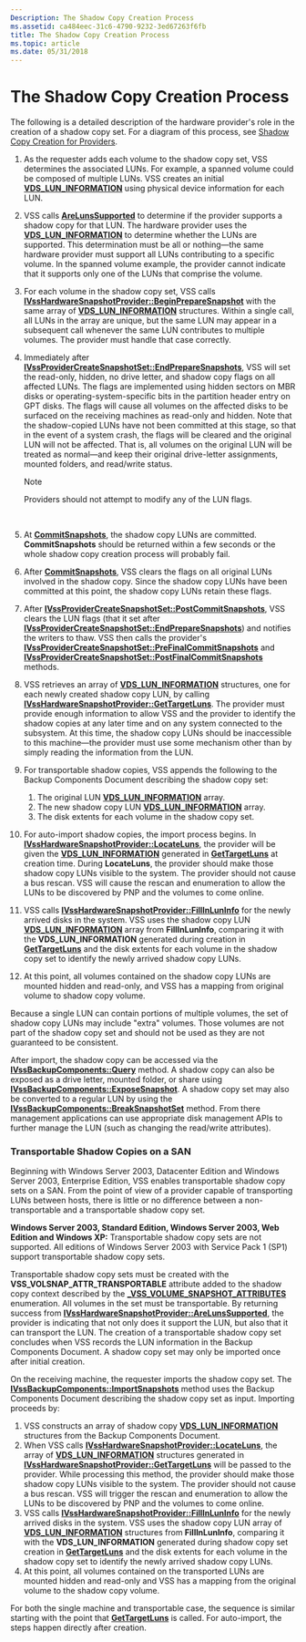 ```yaml
---
Description: The Shadow Copy Creation Process
ms.assetid: ca484eec-31c6-4790-9232-3ed67263f6fb
title: The Shadow Copy Creation Process
ms.topic: article
ms.date: 05/31/2018
---
```


# The Shadow Copy Creation Process

The following is a detailed description of the hardware provider's role in the creation of a shadow copy set. For a diagram of this process, see [Shadow Copy Creation for Providers](shadow-copy-creation-for-providers.md).

1.  As the requester adds each volume to the shadow copy set, VSS determines the associated LUNs. For example, a spanned volume could be composed of multiple LUNs. VSS creates an initial [**VDS\_LUN\_INFORMATION**](https://msdn.microsoft.com/en-us/library/Aa383387(v=VS.85).aspx) using physical device information for each LUN.
2.  VSS calls [**AreLunsSupported**](/windows/desktop/api/VsProv/nf-vsprov-ivsshardwaresnapshotprovider-arelunssupported) to determine if the provider supports a shadow copy for that LUN. The hardware provider uses the [**VDS\_LUN\_INFORMATION**](https://msdn.microsoft.com/en-us/library/Aa383387(v=VS.85).aspx) to determine whether the LUNs are supported. This determination must be all or nothing—the same hardware provider must support all LUNs contributing to a specific volume. In the spanned volume example, the provider cannot indicate that it supports only one of the LUNs that comprise the volume.
3.  For each volume in the shadow copy set, VSS calls [**IVssHardwareSnapshotProvider::BeginPrepareSnapshot**](/windows/desktop/api/VsProv/nf-vsprov-ivsshardwaresnapshotprovider-beginpreparesnapshot) with the same array of [**VDS\_LUN\_INFORMATION**](https://msdn.microsoft.com/en-us/library/Aa383387(v=VS.85).aspx) structures. Within a single call, all LUNs in the array are unique, but the same LUN may appear in a subsequent call whenever the same LUN contributes to multiple volumes. The provider must handle that case correctly.
4.  Immediately after [**IVssProviderCreateSnapshotSet::EndPrepareSnapshots**](/windows/desktop/api/VsProv/nf-vsprov-ivssprovidercreatesnapshotset-endpreparesnapshots), VSS will set the read-only, hidden, no drive letter, and shadow copy flags on all affected LUNs. The flags are implemented using hidden sectors on MBR disks or operating-system-specific bits in the partition header entry on GPT disks. The flags will cause all volumes on the affected disks to be surfaced on the receiving machines as read-only and hidden. Note that the shadow-copied LUNs have not been committed at this stage, so that in the event of a system crash, the flags will be cleared and the original LUN will not be affected. That is, all volumes on the original LUN will be treated as normal—and keep their original drive-letter assignments, mounted folders, and read/write status.
    > [!Note]  
    > Providers should not attempt to modify any of the LUN flags.

     

5.  At [**CommitSnapshots**](/windows/desktop/api/VsProv/nf-vsprov-ivssprovidercreatesnapshotset-commitsnapshots), the shadow copy LUNs are committed. **CommitSnapshots** should be returned within a few seconds or the whole shadow copy creation process will probably fail.
6.  After [**CommitSnapshots**](/windows/desktop/api/VsProv/nf-vsprov-ivssprovidercreatesnapshotset-commitsnapshots), VSS clears the flags on all original LUNs involved in the shadow copy. Since the shadow copy LUNs have been committed at this point, the shadow copy LUNs retain these flags.
7.  After [**IVssProviderCreateSnapshotSet::PostCommitSnapshots**](/windows/desktop/api/VsProv/nf-vsprov-ivssprovidercreatesnapshotset-postcommitsnapshots), VSS clears the LUN flags (that it set after [**IVssProviderCreateSnapshotSet::EndPrepareSnapshots**](/windows/desktop/api/VsProv/nf-vsprov-ivssprovidercreatesnapshotset-endpreparesnapshots)) and notifies the writers to thaw. VSS then calls the provider's [**IVssProviderCreateSnapshotSet::PreFinalCommitSnapshots**](/windows/desktop/api/VsProv/nf-vsprov-ivssprovidercreatesnapshotset-prefinalcommitsnapshots) and [**IVssProviderCreateSnapshotSet::PostFinalCommitSnapshots**](/windows/desktop/api/VsProv/nf-vsprov-ivssprovidercreatesnapshotset-postfinalcommitsnapshots) methods.
8.  VSS retrieves an array of [**VDS\_LUN\_INFORMATION**](https://msdn.microsoft.com/en-us/library/Aa383387(v=VS.85).aspx) structures, one for each newly created shadow copy LUN, by calling [**IVssHardwareSnapshotProvider::GetTargetLuns**](/windows/desktop/api/VsProv/nf-vsprov-ivsshardwaresnapshotprovider-gettargetluns). The provider must provide enough information to allow VSS and the provider to identify the shadow copies at any later time and on any system connected to the subsystem. At this time, the shadow copy LUNs should be inaccessible to this machine—the provider must use some mechanism other than by simply reading the information from the LUN.
9.  For transportable shadow copies, VSS appends the following to the Backup Components Document describing the shadow copy set:
    1.  The original LUN [**VDS\_LUN\_INFORMATION**](https://msdn.microsoft.com/en-us/library/Aa383387(v=VS.85).aspx) array.
    2.  The new shadow copy LUN [**VDS\_LUN\_INFORMATION**](https://msdn.microsoft.com/en-us/library/Aa383387(v=VS.85).aspx) array.
    3.  The disk extents for each volume in the shadow copy set.
10. For auto-import shadow copies, the import process begins. In [**IVssHardwareSnapshotProvider::LocateLuns**](/windows/desktop/api/VsProv/nf-vsprov-ivsshardwaresnapshotprovider-locateluns), the provider will be given the [**VDS\_LUN\_INFORMATION**](https://msdn.microsoft.com/en-us/library/Aa383387(v=VS.85).aspx) generated in [**GetTargetLuns**](/windows/desktop/api/VsProv/nf-vsprov-ivsshardwaresnapshotprovider-gettargetluns) at creation time. During **LocateLuns**, the provider should make those shadow copy LUNs visible to the system. The provider should not cause a bus rescan. VSS will cause the rescan and enumeration to allow the LUNs to be discovered by PNP and the volumes to come online.
11. VSS calls [**IVssHardwareSnapshotProvider::FillInLunInfo**](/windows/desktop/api/VsProv/nf-vsprov-ivsshardwaresnapshotprovider-fillinluninfo) for the newly arrived disks in the system. VSS uses the shadow copy LUN [**VDS\_LUN\_INFORMATION**](https://msdn.microsoft.com/en-us/library/Aa383387(v=VS.85).aspx) array from **FillInLunInfo**, comparing it with the **VDS\_LUN\_INFORMATION** generated during creation in [**GetTargetLuns**](/windows/desktop/api/VsProv/nf-vsprov-ivsshardwaresnapshotprovider-gettargetluns) and the disk extents for each volume in the shadow copy set to identify the newly arrived shadow copy LUNs.
12. At this point, all volumes contained on the shadow copy LUNs are mounted hidden and read-only, and VSS has a mapping from original volume to shadow copy volume.

Because a single LUN can contain portions of multiple volumes, the set of shadow copy LUNs may include "extra" volumes. Those volumes are not part of the shadow copy set and should not be used as they are not guaranteed to be consistent.

After import, the shadow copy can be accessed via the [**IVssBackupComponents::Query**](/windows/desktop/api/VsBackup/nf-vsbackup-ivssbackupcomponents-query) method. A shadow copy can also be exposed as a drive letter, mounted folder, or share using [**IVssBackupComponents::ExposeSnapshot**](/windows/desktop/api/VsBackup/nf-vsbackup-ivssbackupcomponents-exposesnapshot). A shadow copy set may also be converted to a regular LUN by using the [**IVssBackupComponents::BreakSnapshotSet**](/windows/desktop/api/VsBackup/nf-vsbackup-ivssbackupcomponents-breaksnapshotset) method. From there management applications can use appropriate disk management APIs to further manage the LUN (such as changing the read/write attributes).

### Transportable Shadow Copies on a SAN

Beginning with Windows Server 2003, Datacenter Edition and Windows Server 2003, Enterprise Edition, VSS enables transportable shadow copy sets on a SAN. From the point of view of a provider capable of transporting LUNs between hosts, there is little or no difference between a non-transportable and a transportable shadow copy set.

**Windows Server 2003, Standard Edition, Windows Server 2003, Web Edition and Windows XP:** Transportable shadow copy sets are not supported. All editions of Windows Server 2003 with Service Pack 1 (SP1) support transportable shadow copy sets.

Transportable shadow copy sets must be created with the **VSS\_VOLSNAP\_ATTR\_TRANSPORTABLE** attribute added to the shadow copy context described by the [**\_VSS\_VOLUME\_SNAPSHOT\_ATTRIBUTES**](/windows/desktop/api/Vss/ne-vss-vss_volume_snapshot_attributes) enumeration. All volumes in the set must be transportable. By returning success from [**IVssHardwareSnapshotProvider::AreLunsSupported**](/windows/desktop/api/VsProv/nf-vsprov-ivsshardwaresnapshotprovider-arelunssupported), the provider is indicating that not only does it support the LUN, but also that it can transport the LUN. The creation of a transportable shadow copy set concludes when VSS records the LUN information in the Backup Components Document. A shadow copy set may only be imported once after initial creation.

On the receiving machine, the requester imports the shadow copy set. The [**IVssBackupComponents::ImportSnapshots**](/windows/desktop/api/VsBackup/nf-vsbackup-ivssbackupcomponents-importsnapshots) method uses the Backup Components Document describing the shadow copy set as input. Importing proceeds by:

1.  VSS constructs an array of shadow copy [**VDS\_LUN\_INFORMATION**](https://msdn.microsoft.com/en-us/library/Aa383387(v=VS.85).aspx) structures from the Backup Components Document.
2.  When VSS calls [**IVssHardwareSnapshotProvider::LocateLuns**](/windows/desktop/api/VsProv/nf-vsprov-ivsshardwaresnapshotprovider-locateluns), the array of [**VDS\_LUN\_INFORMATION**](https://msdn.microsoft.com/en-us/library/Aa383387(v=VS.85).aspx) structures generated in [**IVssHardwareSnapshotProvider::GetTargetLuns**](/windows/desktop/api/VsProv/nf-vsprov-ivsshardwaresnapshotprovider-gettargetluns) will be passed to the provider. While processing this method, the provider should make those shadow copy LUNs visible to the system. The provider should not cause a bus rescan. VSS will trigger the rescan and enumeration to allow the LUNs to be discovered by PNP and the volumes to come online.
3.  VSS calls [**IVssHardwareSnapshotProvider::FillInLunInfo**](/windows/desktop/api/VsProv/nf-vsprov-ivsshardwaresnapshotprovider-fillinluninfo) for the newly arrived disks in the system. VSS uses the shadow copy LUN array of [**VDS\_LUN\_INFORMATION**](https://msdn.microsoft.com/en-us/library/Aa383387(v=VS.85).aspx) structures from **FillInLunInfo**, comparing it with the **VDS\_LUN\_INFORMATION** generated during shadow copy set creation in [**GetTargetLuns**](/windows/desktop/api/VsProv/nf-vsprov-ivsshardwaresnapshotprovider-gettargetluns) and the disk extents for each volume in the shadow copy set to identify the newly arrived shadow copy LUNs.
4.  At this point, all volumes contained on the transported LUNs are mounted hidden and read-only and VSS has a mapping from the original volume to the shadow copy volume.

For both the single machine and transportable case, the sequence is similar starting with the point that [**GetTargetLuns**](/windows/desktop/api/VsProv/nf-vsprov-ivsshardwaresnapshotprovider-gettargetluns) is called. For auto-import, the steps happen directly after creation.

 

 



